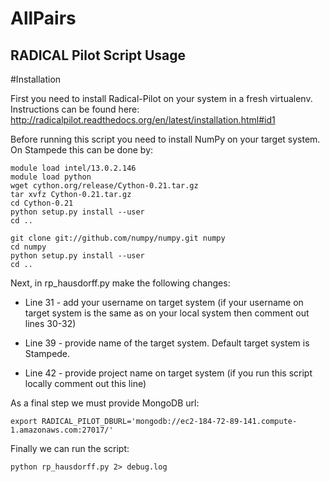 AllPairs
========

RADICAL Pilot Script Usage
--------------------
#Installation

First you need to install Radical-Pilot on your system in a fresh virtualenv. Instructions can be found here:
http://radicalpilot.readthedocs.org/en/latest/installation.html#id1

Before running this script you need to install NumPy on your target system. On Stampede this can be done by:
```
module load intel/13.0.2.146
module load python
wget cython.org/release/Cython-0.21.tar.gz
tar xvfz Cython-0.21.tar.gz
cd Cython-0.21
python setup.py install --user                 
cd ..

git clone git://github.com/numpy/numpy.git numpy
cd numpy
python setup.py install --user                 
cd ..
```

Next, in rp_hausdorff.py make the following changes:
* Line 31 - add your username on target system (if your username on target system is the same as on your local system then comment out
lines 30-32)

* Line 39 - provide name of the target system. Default target system is Stampede.

* Line 42 - provide project name on target system (if you run this script locally comment out this line)

As a final step we must provide MongoDB url:
```
export RADICAL_PILOT_DBURL='mongodb://ec2-184-72-89-141.compute-1.amazonaws.com:27017/'
```

Finally we can run the script:
```
python rp_hausdorff.py 2> debug.log
```

 
